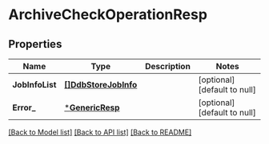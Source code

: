 # ArchiveCheckOperationResp

## Properties
Name | Type | Description | Notes
------------ | ------------- | ------------- | -------------
**JobInfoList** | [**[]DdbStoreJobInfo**](DDBStoreJobInfo.md) |  | [optional] [default to null]
**Error_** | [***GenericResp**](GenericResp.md) |  | [optional] [default to null]

[[Back to Model list]](../README.md#documentation-for-models) [[Back to API list]](../README.md#documentation-for-api-endpoints) [[Back to README]](../README.md)

